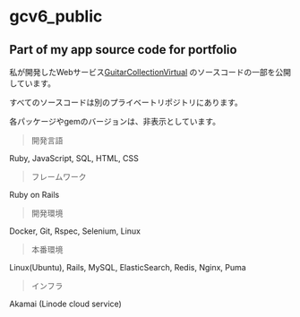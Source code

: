 # gcv6_public
## Part of my app source code for portfolio

私が開発したWebサービス[GuitarCollectionVirtual](https://guita-cv.com) のソースコードの一部を公開しています。

すべてのソースコードは別のプライベートリポジトリにあります。

各パッケージやgemのバージョンは、非表示としています。

> 開発言語

Ruby, JavaScript, SQL, HTML, CSS

> フレームワーク

Ruby on Rails

> 開発環境

Docker, Git, Rspec, Selenium, Linux

> 本番環境

Linux(Ubuntu), Rails, MySQL, ElasticSearch, Redis, Nginx, Puma

> インフラ

Akamai (Linode cloud service)
